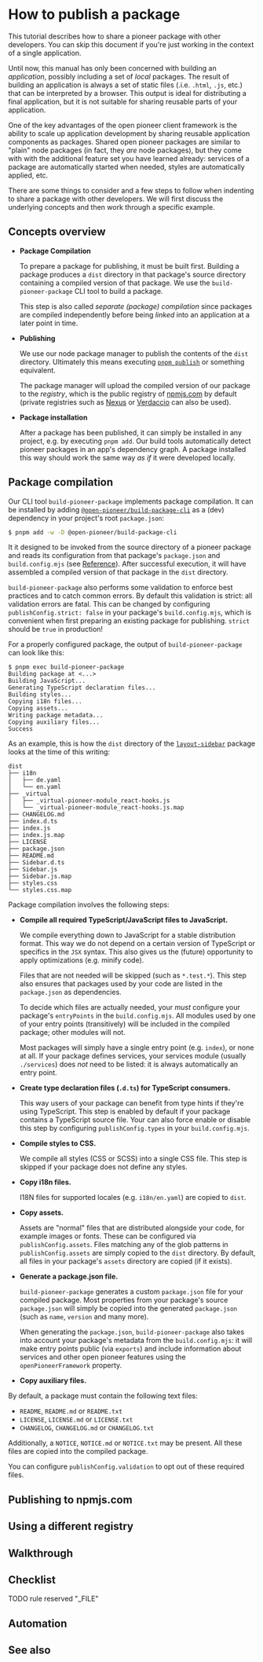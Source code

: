 # How to publish a package

This tutorial describes how to share a pioneer package with other developers.
You can skip this document if you're just working in the context of a single application.

Until now, this manual has only been concerned with building an _application_, possibly including a set of _local_ packages.
The result of building an application is always a set of static files (.i.e. `.html`, `.js`, etc.) that can be interpreted by a browser.
This output is ideal for distributing a final application, but it is not suitable for sharing reusable parts of your application.

One of the key advantages of the open pioneer client framework is the ability to scale up application development by sharing reusable application components as packages.
Shared open pioneer packages are similar to "plain" node packages (in fact, they _are_ node packages), but they come with with the additional feature set you have learned already:
services of a package are automatically started when needed, styles are automatically applied, etc.

There are some things to consider and a few steps to follow when indenting to share a package with other developers.
We will first discuss the underlying concepts and then work through a specific example.

## Concepts overview

-   **Package Compilation**

    To prepare a package for publishing, it must be built first.
    Building a package produces a `dist` directory in that package's source directory containing a compiled version of that package.
    We use the `build-pioneer-package` CLI tool to build a package.

    This step is also called _separate (package) compilation_ since packages are compiled independently before being _linked_ into an application at a later point in time.

-   **Publishing**

    We use our node package manager to publish the contents of the `dist` directory.
    Ultimately this means executing [`pnpm publish`](https://pnpm.io/cli/publish) or something equivalent.

    The package manager will upload the compiled version of our package to the _registry_, which is the public registry of [npmjs.com](https://npmjs.com) by default (private registries such as [Nexus](https://www.sonatype.com/products/sonatype-nexus-repository) or [Verdaccio](https://verdaccio.org/) can also be used).

-   **Package installation**

    After a package has been published, it can simply be installed in any project, e.g. by executing `pnpm add`.
    Our build tools automatically detect pioneer packages in an app's dependency graph.
    A package installed this way should work the same way _as if_ it were developed locally.

## Package compilation

Our CLI tool `build-pioneer-package` implements package compilation.
It can be installed by adding [`@open-pioneer/build-package-cli`](https://www.npmjs.com/package/@open-pioneer/build-package-cli) as a (dev) dependency in your project's root `package.json`:

```bash
$ pnpm add -w -D @open-pioneer/build-package-cli
```

It it designed to be invoked from the source directory of a pioneer package and reads its configuration from that package's `package.json` and `build.config.mjs` (see [Reference](../reference/Package.md#publishconfig)).
After successful execution, it will have assembled a compiled version of that package in the `dist` directory.

`build-pioneer-package` also performs some validation to enforce best practices and to catch common errors.
By default this validation is strict: all validation errors are fatal.
This can be changed by configuring `publishConfig.strict: false` in your package's `build.config.mjs`,
which is convenient when first preparing an existing package for publishing.
`strict` should be `true` in production!

For a properly configured package, the output of `build-pioneer-package` can look like this:

```plain
$ pnpm exec build-pioneer-package
Building package at <...>
Building JavaScript...
Generating TypeScript declaration files...
Building styles...
Copying i18n files...
Copying assets...
Writing package metadata...
Copying auxiliary files...
Success
```

As an example, this is how the `dist` directory of the [`layout-sidebar`](https://github.com/open-pioneer/openlayers-base-packages/tree/09ff758d59c97d8ead9b76af6afb1c03f765ba50/src/experimental-packages/layout-sidebar) package looks at the time of this writing:

<!-- tree -L 2 --gitignore --dirsfirst dist -->

```plain
dist
├── i18n
│   ├── de.yaml
│   └── en.yaml
├── _virtual
│   ├── _virtual-pioneer-module_react-hooks.js
│   └── _virtual-pioneer-module_react-hooks.js.map
├── CHANGELOG.md
├── index.d.ts
├── index.js
├── index.js.map
├── LICENSE
├── package.json
├── README.md
├── Sidebar.d.ts
├── Sidebar.js
├── Sidebar.js.map
├── styles.css
└── styles.css.map
```

Package compilation involves the following steps:

-   **Compile all required TypeScript/JavaScript files to JavaScript.**

    We compile everything down to JavaScript for a stable distribution format.
    This way we do not depend on a certain version of TypeScript or specifics in the `JSX` syntax.
    This also gives us the (future) opportunity to apply optimizations (e.g. minify code).

    Files that are not needed will be skipped (such as `*.test.*`).
    This step also ensures that packages used by your code are listed in the `package.json` as dependencies.

    To decide which files are actually needed, your _must_ configure your package's `entryPoints` in the `build.config.mjs`.
    All modules used by one of your entry points (transitively) will be included in the compiled package; other modules will not.

    Most packages will simply have a single entry point (e.g. `index`), or none at all.
    If your package defines services, your services module (usually `./services`) does _not_ need to be listed: it is always automatically an entry point.

-   **Create type declaration files (`.d.ts`) for TypeScript consumers.**

    This way users of your package can benefit from type hints if they're using TypeScript.
    This step is enabled by default if your package contains a TypeScript source file.
    Your can also force enable or disable this step by configuring `publishConfig.types` in your `build.config.mjs`.

-   **Compile styles to CSS.**

    We compile all styles (CSS or SCSS) into a single CSS file.
    This step is skipped if your package does not define any styles.

-   **Copy i18n files.**

    I18N files for supported locales (e.g. `i18n/en.yaml`) are copied to `dist`.

-   **Copy assets.**

    Assets are "normal" files that are distributed alongside your code, for example images or fonts.
    These can be configured via `publishConfig.assets`.
    Files matching any of the glob patterns in `publishConfig.assets` are simply copied to the `dist` directory.
    By default, all files in your package's `assets` directory are copied (if it exists).

-   **Generate a package.json file.**

    `build-pioneer-package` generates a custom `package.json` file for your compiled package.
    Most properties from your package's source `package.json` will simply be copied into the generated `package.json` (such as `name`, `version` and many more).

    When generating the `package.json`, `build-pioneer-package` also takes into account your package's metadata from the `build.config.mjs`: it will make entry points public (via `exports`) and include
    information about services and other open pioneer features using the `openPioneerFramework` property.

-   **Copy auxiliary files.**

By default, a package must contain the following text files:

-   `README`, `README.md` or `README.txt`
-   `LICENSE`, `LICENSE.md` or `LICENSE.txt`
-   `CHANGELOG`, `CHANGELOG.md` or `CHANGELOG.txt`

Additionally, a `NOTICE`, `NOTICE.md` or `NOTICE.txt` may be present.
All these files are copied into the compiled package.

You can configure `publishConfig.validation` to opt out of these required files.

## Publishing to npmjs.com

## Using a different registry

## Walkthrough

## Checklist

TODO rule reserved "\_FILE"

## Automation

## See also
